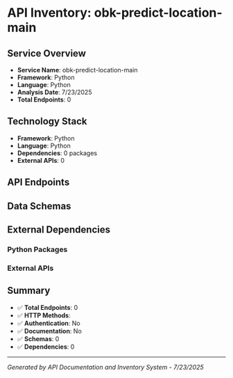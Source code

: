 # API Inventory: obk-predict-location-main

## Service Overview

- **Service Name**: obk-predict-location-main
- **Framework**: Python
- **Language**: Python
- **Analysis Date**: 7/23/2025
- **Total Endpoints**: 0

## Technology Stack

- **Framework**: Python 
- **Language**: Python
- **Dependencies**: 0 packages
- **External APIs**: 0

## API Endpoints



## Data Schemas



## External Dependencies

### Python Packages


### External APIs


## Summary

- ✅ **Total Endpoints**: 0
- ✅ **HTTP Methods**: 
- ✅ **Authentication**: No
- ✅ **Documentation**: No
- ✅ **Schemas**: 0
- ✅ **Dependencies**: 0

---

*Generated by API Documentation and Inventory System - 7/23/2025* 